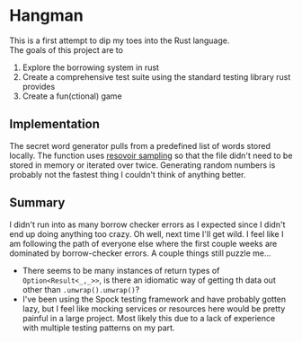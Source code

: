 # Hangman

This is a first attempt to dip my toes into the Rust language.  
The goals of this project are to 
1. Explore the borrowing system in rust
2. Create a comprehensive test suite using the standard testing library rust provides
3. Create a fun(ctional) game

## Implementation
The secret word generator pulls from a predefined list of words stored locally. The function
uses [resovoir sampling](https://youtu.be/A1iwzSew5QY) so that the file didn't need to be stored
in memory or iterated over twice.  Generating random numbers is probably not the fastest thing I couldn't think of anything better.

## Summary
I didn't run into as many borrow checker errors as I expected since I didn't end up doing anything too
crazy.  Oh well, next time I'll get wild. I feel like I am following the path of everyone else where the first couple weeks are dominated
by borrow-checker errors.  A couple things still puzzle me...
* There seems to be many instances of return types of `Option<Result<_,_>>`, is there an idiomatic way of getting th data out other than `.unwrap().unwrap()`?
* I've been using the Spock testing framework and have probably gotten lazy, but I feel like mocking 
services or resources here would be pretty painful in a large project.  Most likely this due to a lack of experience with multiple testing patterns on my part.
